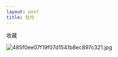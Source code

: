 ```yaml
---
layout: post
title: 牡丹
---
```

收藏

![485f0ee07f19f07d1541b8ec897c321.jpg](https://i.loli.net/2020/06/09/CQLkawz6clSIDou.jpg)


